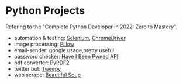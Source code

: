 # Python Projects

Refering to the "Complete Python Developer in 2022: Zero to Mastery".

- automation & testing: [Selenium](https://www.selenium.dev/), [ChromeDriver](https://sites.google.com/chromium.org/driver/)
- image processing: [Pillow](https://pillow.readthedocs.io/en/stable/index.html)
- email-sender: google usage,pretty useful.
- password checker: [Have I Been Pwned API](https://haveibeenpwned.com/API/v3)
- pdf converter: [PyPDF2](https://pythonhosted.org/PyPDF2/)
- twitter bot: [Tweepy](https://www.tweepy.org/)
- web scrape: [Beautiful Soup](https://www.crummy.com/software/BeautifulSoup/)
